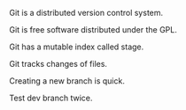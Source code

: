 Git is a distributed version control system.

Git is free software distributed under the GPL.

Git has a mutable index called stage.

Git tracks changes of files.

Creating a new branch is quick.

Test dev branch twice.
